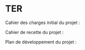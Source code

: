 # TER

Cahier des charges initial du projet :

Cahier de recette du projet : 

Plan de développement du projet : 
